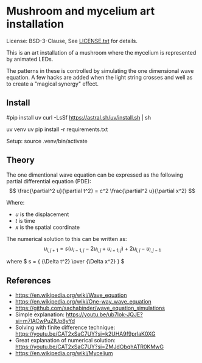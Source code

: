 # Mushroom and mycelium art installation

License: BSD-3-Clause, See [LICENSE.txt](LICENSE.txt) for details.

This is an art installation of a mushroom where the mycelium is represented by animated LEDs.

The patterns in these is controlled by simulating the one dimensional wave equation. A few hacks are added when the light string crosses and well as to create a "magical synergy" effect.

## Install

  #pip install uv
  curl -LsSf https://astral.sh/uv/install.sh | sh

  uv venv
  uv pip install -r requirements.txt

Setup:
  source .venv/bin/activate

## Theory

The one dimentional wave equation can be expressed as the following partial differential equation (PDE):
$$
\frac{\partial^2 u}{\partial t^2} = c^2 \frac{\partial^2 u}{\partial x^2}
$$

Where:
- $u$ is the displacement
- $t$ is time
- $x$ is the spatial coordinate

The numerical solution to this can be written as:
$$
u_{i, j+1} = s(u_{i-1, j} - 2 u_{i, j} + u_{i+1, j}) + 2 u_{i, j} - u_{i, j-1}
$$

where $ s = { {\Delta t^2} \over {\Delta x^2} } $

## References
- https://en.wikipedia.org/wiki/Wave_equation
- https://en.wikipedia.org/wiki/One-way_wave_equation
- https://github.com/sachabinder/wave_equation_simulations
- Simple explanation:
https://youtu.be/ub7lok-JQJE?si=m7lACwPuZIUp8yYd
- Solving with finite difference technique:
https://youtu.be/CAT2xSaC7UY?si=k2UHA9f9prlaK0XG
- Great explanation of numerical solution:
https://youtu.be/CAT2xSaC7UY?si=ZMJdObqhATR0KMwG
- https://en.wikipedia.org/wiki/Mycelium
